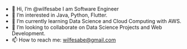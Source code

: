 - 👋 Hi, I’m @wilfesabe I am Software Engineer 
- 👀 I’m interested in Java, Python, Flutter.
- 🌱 I’m currently learning Data Science and Cloud Computing with AWS.
- 💞️ I’m looking to collaborate on Data Science Projects and Web Development.
- 📫 How to reach me: wilfesabe@gmail.com

<!---
wilfesabe/wilfesabe is a ✨ special ✨ repository because its `README.md` (this file) appears on your GitHub profile.
You can click the Preview link to take a look at your changes.
--->
